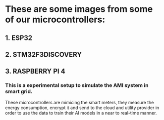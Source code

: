 # These are some images from some of our microcontrollers: 
  ## 1. ESP32
  ## 2. STM32F3DISCOVERY
  ## 3. RASPBERRY PI 4

### This is a experimental setup to simulate the AMI system in smart grid.
These microcontrollers are mimicing the smart meters, they measure the energy consumption, encrypt it and send to the cloud and utility provider in order to use the data to train their AI models in a near to real-time manner.
